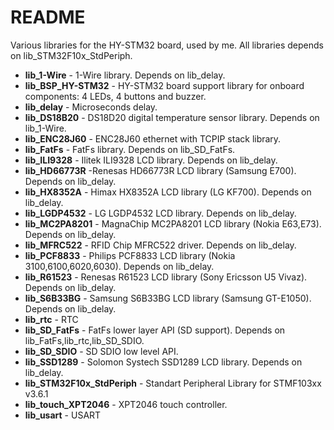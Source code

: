 # README #

Various libraries for the HY-STM32 board, used by me.
All libraries depends on lib_STM32F10x_StdPeriph.

* <b>lib_1-Wire</b> - 1-Wire library. Depends on lib_delay.
* <b>lib_BSP_HY-STM32</b> - HY-STM32 board support library for onboard components: 4 LEDs, 4 buttons and buzzer.
* <b>lib_delay</b> - Microseconds delay.
* <b>lib_DS18B20</b> - DS18D20 digital temperature sensor library. Depends on lib_1-Wire.
* <b>lib_ENC28J60</b> - ENC28J60 ethernet with TCPIP stack library.
* <b>lib_FatFs</b> - FatFs library. Depends on lib_SD_FatFs.
* <b>lib_ILI9328</b> - Ilitek ILI9328 LCD library. Depends on lib_delay.
* <b>lib_HD66773R</b> -Renesas HD66773R LCD library (Samsung E700). Depends on lib_delay.
* <b>lib_HX8352A</b> - Himax HX8352A LCD library (LG KF700). Depends on lib_delay.
* <b>lib_LGDP4532</b> - LG LGDP4532 LCD library. Depends on lib_delay.
* <b>lib_MC2PA8201</b> - MagnaChip MC2PA8201 LCD library (Nokia E63,E73). Depends on lib_delay.
* <b>lib_MFRC522</b> - RFID Chip MFRC522 driver. Depends on lib_delay.
* <b>lib_PCF8833</b> - Philips PCF8833 LCD library (Nokia 3100,6100,6020,6030). Depends on lib_delay.
* <b>lib_R61523</b> - Renesas R61523 LCD library (Sony Ericsson U5 Vivaz). Depends on lib_delay.
* <b>lib_S6B33BG</b> - Samsung S6B33BG LCD library (Samsung GT-E1050). Depends on lib_delay.
* <b>lib_rtc</b> - RTC
* <b>lib_SD_FatFs</b> - FatFs lower layer API (SD support). Depends on lib_FatFs,lib_rtc,lib_SD_SDIO.
* <b>lib_SD_SDIO</b> - SD SDIO low level API.
* <b>lib_SSD1289</b> - Solomon Systech SSD1289 LCD library. Depends on lib_delay.
* <b>lib_STM32F10x_StdPeriph</b> - Standart Peripheral Library for STMF103xx v3.6.1
* <b>lib_touch_XPT2046</b> - XPT2046 touch controller.
* <b>lib_usart</b> - USART
